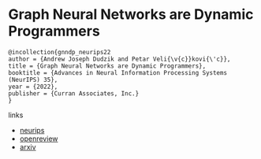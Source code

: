 # Graph Neural Networks are Dynamic Programmers

```
@incollection{gnndp_neurips22
author = {Andrew Joseph Dudzik and Petar Veli{\v{c}}kovi{\'c}},
title = {Graph Neural Networks are Dynamic Programmers},
booktitle = {Advances in Neural Information Processing Systems (NeurIPS) 35},
year = {2022},
publisher = {Curran Associates, Inc.}
}
```

links
- [neurips](https://nips.cc/Conferences/2022/Schedule?showEvent=53143)
- [openreview](https://openreview.net/forum?id=wu1Za9dY1GY)
- [arxiv](https://arxiv.org/abs/2203.15544)
